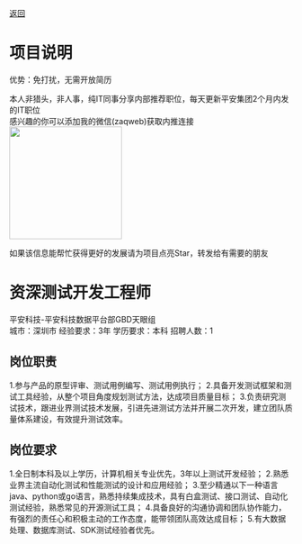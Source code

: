 [返回](../../)

# 项目说明

优势：免打扰，无需开放简历

本人非猎头，非人事，纯IT同事分享内部推荐职位，每天更新平安集团2个月内发的IT职位  
感兴趣的你可以添加我的微信(zaqweb)获取内推连接  
<img src="https://github.com/zaqweb/PA-IT-JOBS/blob/master/WechatICode.jpeg"  height="200" width="200">

如果该信息能帮忙获得更好的发展请为项目点亮Star，转发给有需要的朋友

# 资深测试开发工程师
平安科技-平安科技数据平台部GBD天眼组  
城市：深圳市 经验要求：3年 学历要求：本科  招聘人数：1

## 岗位职责
1.参与产品的原型评审、测试用例编写、测试用例执行；
2.具备开发测试框架和测试工具经验，从整个项目角度规划测试方法，达成项目质量目标；
3.负责研究测试技术，跟进业界测试技术发展，引进先进测试方法并开展二次开发，建立团队质量体系建设，有效提升测试效率。

## 岗位要求
1.全日制本科及以上学历，计算机相关专业优先，3年以上测试开发经验；
2.熟悉业界主流自动化测试和性能测试的设计和应用经验；
3.至少精通以下一种语言java、python或go语言，熟悉持续集成技术，具有白盒测试、接口测试、自动化测试经验，熟悉常见的开源测试工具；
4.具备良好的沟通协调和团队协作能力，有强烈的责任心和积极主动的工作态度，能带领团队高效达成目标；
5.有大数据处理、数据库测试、SDK测试经验者优先。




